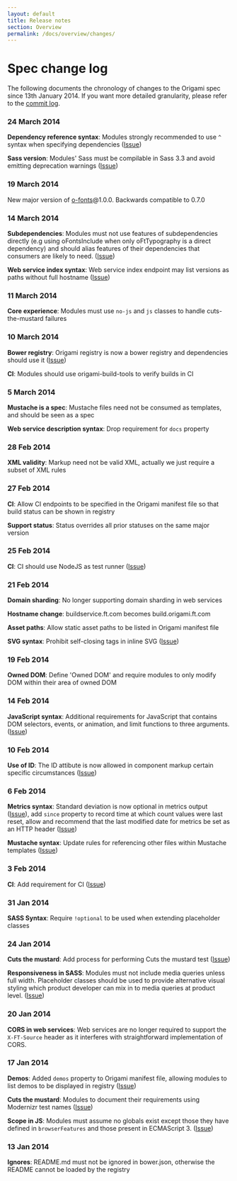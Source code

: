 ```yaml
---
layout: default
title: Release notes
section: Overview
permalink: /docs/overview/changes/
---
```


# Spec change log

The following documents the chronology of changes to the Origami spec since 13th January 2014.  If you want more detailed granularity, please refer to the [commit log](https://github.com/Financial-Times/ft-origami/commits/gh-pages).

### 24 March 2014

**Dependency reference syntax**: Modules strongly recommended to use `^` syntax when specifying dependencies ([Issue](https://github.com/Financial-Times/ft-origami/issues/148))

**Sass version**: Modules' Sass must be compilable in Sass 3.3 and avoid emitting deprecation warnings ([Issue](https://github.com/Financial-Times/ft-origami/issues/126))

### 19 March 2014

New major version of [o-fonts](http://github.com/financial-times/o-fonts)@1.0.0. Backwards compatible to 0.7.0

### 14 March 2014

**Subdependencies**: Modules must not use features of subdependencies directly (e.g using oFontsInclude when only oFtTypography is a direct dependency) and should alias features of their dependencies that consumers are likely to need. ([Issue](https://github.com/Financial-Times/ft-origami/issues/150))

**Web service index syntax**: Web service index endpoint may list versions as paths without full hostname ([Issue](https://github.com/Financial-Times/ft-origami/issues/137))

### 11 March 2014

**Core experience**: Modules must use `no-js` and `js` classes to handle cuts-the-mustard failures

### 10 March 2014

**Bower registry**: Origami registry is now a bower registry and dependencies should use it ([Issue](https://github.com/Financial-Times/ft-origami/issues/100))

**CI**: Modules should use origami-build-tools to verify builds in CI

### 5 March 2014

**Mustache is a spec**: Mustache files need not be consumed as templates, and should be seen as a spec

**Web service description syntax**: Drop requirement for `docs` property

### 28 Feb 2014

**XML validity**: Markup need not be valid XML, actually we just require a subset of XML rules

### 27 Feb 2014

**CI**: Allow CI endpoints to be specified in the Origami manifest file so that build status can be shown in registry

**Support status**: Status overrides all prior statuses on the same major version

### 25 Feb 2014

**CI**: CI should use NodeJS as test runner ([Issue](https://github.com/Financial-Times/ft-origami/issues/125))

### 21 Feb 2014

**Domain sharding**: No longer supporting domain sharding in web services

**Hostname change**: buildservice.ft.com becomes build.origami.ft.com

**Asset paths**: Allow static asset paths to be listed in Origami manifest file

**SVG syntax**: Prohibit self-closing tags in inline SVG ([Issue](https://github.com/Financial-Times/ft-origami/issues/66))

### 19 Feb 2014

**Owned DOM**: Define 'Owned DOM' and require modules to only modify DOM within their area of owned DOM

### 14 Feb 2014

**JavaScript syntax**: Additional requirements for JavaScript that contains DOM selectors, events, or animation, and limit functions to three arguments. ([Issue](https://github.com/Financial-Times/ft-origami/issues/71))

### 10 Feb 2014

**Use of ID**: The ID attibute is now allowed in component markup certain specific circumstances ([Issue](https://github.com/Financial-Times/ft-origami/issues/112))

### 6 Feb 2014

**Metrics syntax**: Standard deviation is now optional in metrics output ([Issue](https://github.com/Financial-Times/ft-origami/issues/115)), add `since` property to record time at which count values were last reset, allow and recommend that the last modified date for metrics be set as an HTTP header ([Issue](https://github.com/Financial-Times/ft-origami/issues/113))

**Mustache syntax**: Update rules for referencing other files within Mustache templates ([Issue](https://github.com/Financial-Times/ft-origami/issues/109))

### 3 Feb 2014

**CI**: Add requirement for CI ([Issue](https://github.com/Financial-Times/ft-origami/issues/103))

### 31 Jan 2014

**SASS Syntax**: Require `!optional` to be used when extending placeholder classes

### 24 Jan 2014

**Cuts the mustard**: Add process for performing Cuts the mustard test ([Issue](https://github.com/Financial-Times/ft-origami/issues/86))

**Responsiveness in SASS**: Modules must not include media queries unless full width. Placeholder classes should be used to provide alternative visual styling which product developer can mix in to media queries at product level. ([Issue](https://github.com/Financial-Times/ft-origami/issues/68))

### 20 Jan 2014

**CORS in web services**: Web services are no longer required to support the `X-FT-Source` header as it interferes with straightforward implementation of CORS.

### 17 Jan 2014

**Demos**: Added `demos` property to Origami manifest file, allowing modules to list demos to be displayed in registry ([Issue](https://github.com/Financial-Times/ft-origami/issues/92))

**Cuts the mustard**: Modules to document their requirements using Modernizr test names ([Issue](https://github.com/Financial-Times/ft-origami/issues/86))

**Scope in JS**: Modules must assume no globals exist except those they have defined in `browserFeatures` and those present in ECMAScript 3. ([Issue](https://github.com/Financial-Times/ft-origami/issues/94))

### 13 Jan 2014

**Ignores**: README.md must not be ignored in bower.json, otherwise the README cannot be loaded by the registry
